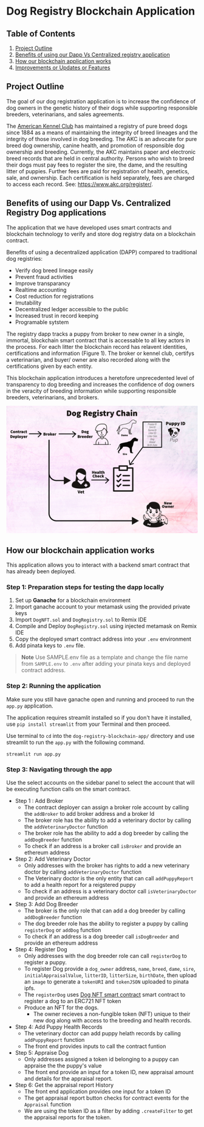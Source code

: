 # Dog Registry Blockchain Application

## Table of Contents
1. [Project Outline](#project-outline)
2. [Benefits of using our Dapp Vs Centralized registry application](#benefits-of-using-our-dapp-vs-centralized-registry-dog-applications)
3. [How our blockchain application works](#how-our-blockchain-application-works)
4. [Improvements or Updates or Features](#improvements-or-updates-or-features)

## Project Outline
The goal of our dog registration application is to increase the confidence of dog owners in the genetic history of their dogs while supporting responsible breeders, veterinarians, and sales agreements.

 The [American Kennel Club](https://www.akc.org/) has maintained a registry of pure breed dogs since 1884 as a means of maintaining the integrity of breed lineages and the integrity of those involved in dog breeding. The AKC is an advocate for pure breed dog ownership, canine health, and promotion of responsible dog ownership and breeding. Currently, the AKC maintains paper and electronic breed records that are held in central authority. Persons who wish to breed their dogs must pay fees to register the sire, the dame, and the resulting litter of puppies. Further fees are paid for registration of health, genetics, sale, and ownership. Each certification is held separately, fees are charged to access each record. See: https://www.akc.org/register/.
 
## Benefits of using our Dapp Vs. Centralized Registry Dog applications

The application that we have developed uses smart contracts and blockchain technology to verify and store dog registry data on a blockchain contract. 

Benefits of using a decentralized application (DAPP) compared to traditional dog registries: 
- Verify dog breed lineage easily
- Prevent fraud activities
- Improve transparancy
- Realtime accounting
- Cost reduction for registrations
- Imutability
- Decentralized ledger accessible to the public
- Increased trust in record keeping
- Programable sytstem

The registry dapp tracks a puppy from broker to new owner in a single, immortal, blockchain smart contract that is accessable to all key actors in the process. For each litter the blockchain record has relavent identities, certifications and information (Figure 1). The broker or kennel club, certifys a veterinarian, and buyer/ owner are also recorded along with the certifications given by each entity. 

This blockchain application introduces a heretofore unprecedented level of transparency to dog breeding and increases the confidence of dog owners in the veracity of breeding information while supporting responsible breeders, veterinarians, and brokers.

![Diagram](DogRegistryChain.png)

## How our blockchain application works

This application allows you to interact with a backend smart contract that has already been deployed.

### Step 1: Preparation steps for testing the dapp locally

1. Set up **Ganache** for a blockchain environment
2. Import ganache account to your metamask using the provided private keys
3. Import `DogNFT.sol` and `DogRegistry.sol` to Remix IDE 
4. Compile and Deploy `DogRegistry.sol`  using injected metamask on Remix IDE
5. Copy the deployed smart contract address into your `.env` environment
6. Add pinata keys to `.env` file. 

> **Note**
Use SAMPLE.env file as a template and change the file name from `SAMPLE.env` to `.env` after adding your pinata keys and deployed contract address.

### Step 2: Running the application

Make sure you still have ganache open and running and proceed to run the `app.py` application. 

The application requires streamlit installed so if you don't have it installed, use `pip install streamlit` from your Terminal and then proceed.

Use terminal to `cd` into the `dog-registry-blockchain-app/` directory and use streamlit to run the `app.py` with the following command.

```
streamlit run app.py
```

### Step 3: Navigating through the app

Use the select accounts on the sidebar panel to select the account that will be executing function calls on the smart contract. 

- Step 1 : Add Broker
    - The contract deployer can assign a broker role account by calling the `addBroker` to add broker address and a broker Id
    - The broker role has the ability to add a veterinary doctor by calling the `addVeterinaryDoctor` function
    - The broker role has the ability to add a dog breeder by calling the `addDogBreeder` function
    - To check if an address is a broker call `isBroker` and provide an ethereum address
- Step 2: Add Veterinary Doctor
    - Only addresses with the broker has rights to add a new veterinary doctor by calling `addVeterinaryDoctor` function
    - The Veterinary doctor is the only entity that can call `addPuppyReport` to add a health report for a reigstered puppy
    - To check if an address is a veterinary doctor call `isVeterinaryDoctor` and provide an ethereum address
- Step 3: Add Dog Breeder
    - The broker is the only role that can add a dog breeder by calling `addDogBreeder` function
    - The dog breeder role has the ability to register a puppy by calling `registerDog` or `addDog` function
    - To check if an address is a dog breeder call `isDogBreeder` and provide an ethereum address
- Step 4: Register Dog
    - Only addresses with the dog breeder role can call `registerDog` to register a puppy. 
    - To register Dog provide a `dog_owner` address, `name`, `breed`, `dame`, `sire`, `initialAppraisalValue`, `litterID`, `litterSize`, `birthDate`, then upload an `image` to generate a `tokenURI` and `tokenJSON` uploaded to pinata ipfs. 
    - The `registerDog` uses [Dog NFT smart contract](./contracts/DogNFT.sol) smart contract to register a dog to an ERC721 NFT token
    - Produce an NFT for the dogs.
        - The owner recieves a non-fungible token (NFT) unique to their new dog along with access to the breeding and health records.
- Step 4: Add Puppy Health Records
    - The veterinary doctor can add puppy helath records by calling `addPuppyReport` function
    - The front end provides inputs to call the contract funtion
- Step 5: Appraise Dog
    - Only addresses assigned a token id belonging to a puppy can appraise the the puppy's value
    - The front end provide an input for a token ID, new appraisal amount and details for the appraisal report.
- Step 6: Get the appraisal report History
    - The front end application provides one input for a token ID
    - The get appraisal report button checks for contract events for the `Appraisal` function
    - We are using the token ID as a filter by adding `.createFilter` to get the appraisal reports for the token.
